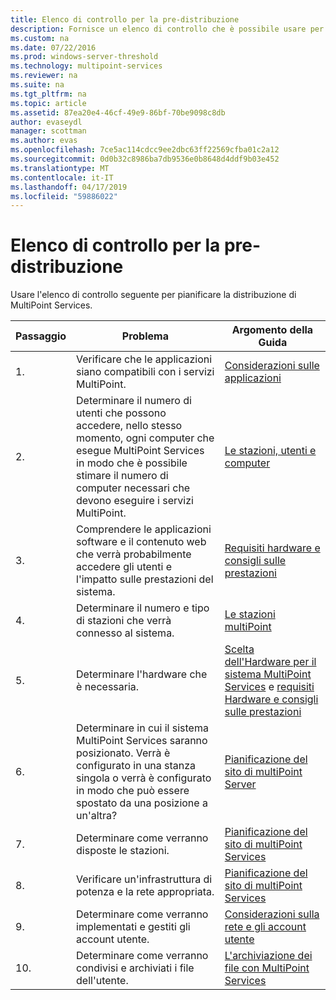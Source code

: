 ```yaml
---
title: Elenco di controllo per la pre-distribuzione
description: Fornisce un elenco di controllo che è possibile usare per pianificare la distribuzione di MultiPoint Services
ms.custom: na
ms.date: 07/22/2016
ms.prod: windows-server-threshold
ms.technology: multipoint-services
ms.reviewer: na
ms.suite: na
ms.tgt_pltfrm: na
ms.topic: article
ms.assetid: 87ea20e4-46cf-49e9-86bf-70be9098c8db
author: evaseydl
manager: scottman
ms.author: evas
ms.openlocfilehash: 7ce5ac114cdcc9ee2dbc63ff22569cfba01c2a12
ms.sourcegitcommit: 0d0b32c8986ba7db9536e0b8648d4ddf9b03e452
ms.translationtype: MT
ms.contentlocale: it-IT
ms.lasthandoff: 04/17/2019
ms.locfileid: "59886022"
---
```

# <a name="predeployment-checklist"></a>Elenco di controllo per la pre-distribuzione
Usare l'elenco di controllo seguente per pianificare la distribuzione di MultiPoint Services.  
  
|Passaggio|Problema|Argomento della Guida|  
|--------|---------|--------------|  
|1.|Verificare che le applicazioni siano compatibili con i servizi MultiPoint.|[Considerazioni sulle applicazioni](Application-Considerations.md)|  
|2.|Determinare il numero di utenti che possono accedere, nello stesso momento, ogni computer che esegue MultiPoint Services in modo che è possibile stimare il numero di computer necessari che devono eseguire i servizi MultiPoint.|[Le stazioni, utenti e computer](MultiPoint-services-Site-Planning.md#users-stations-and-computers)|  
|3.|Comprendere le applicazioni software e il contenuto web che verrà probabilmente accedere gli utenti e l'impatto sulle prestazioni del sistema.|[Requisiti hardware e consigli sulle prestazioni](hardware-and-performance-recommendations.md)|  
|4.|Determinare il numero e tipo di stazioni che verrà connesso al sistema.|[Le stazioni multiPoint](MultiPoint-services-Stations.md)|  
|5.|Determinare l'hardware che è necessaria.|[Scelta dell'Hardware per il sistema MultiPoint Services](Selecting-Hardware-for-Your-MultiPoint-services-System.md) e [requisiti Hardware e consigli sulle prestazioni](hardware-and-performance-recommendations.md)|  
|6.|Determinare in cui il sistema MultiPoint Services saranno posizionato. Verrà è configurato in una stanza singola o verrà è configurato in modo che può essere spostato da una posizione a un'altra?|[Pianificazione del sito di multiPoint Server](MultiPoint-services-Site-Planning.md)|  
|7.|Determinare come verranno disposte le stazioni.|[Pianificazione del sito di multiPoint Services](MultiPoint-services-Site-Planning.md)|  
|8.|Verificare un'infrastruttura di potenza e la rete appropriata.|[Pianificazione del sito di multiPoint Services](MultiPoint-services-Site-Planning.md)|  
|9.|Determinare come verranno implementati e gestiti gli account utente.|[Considerazioni sulla rete e gli account utente](Network-Considerations-and-User-Accounts.md)|  
|10.|Determinare come verranno condivisi e archiviati i file dell'utente.|[L'archiviazione dei file con MultiPoint Services](Storing-Files-with-MultiPoint-services.md)|